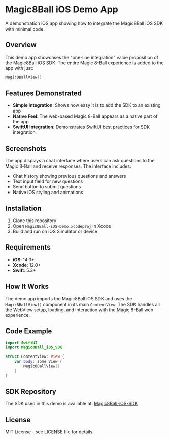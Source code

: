 # Magic8Ball iOS Demo App

A demonstration iOS app showing how to integrate the Magic8Ball iOS SDK with minimal code.

## Overview

This demo app showcases the "one-line integration" value proposition of the Magic8Ball iOS SDK. The entire Magic 8-Ball experience is added to the app with just:

```swift
Magic8BallView()
```

## Features Demonstrated

- **Simple Integration**: Shows how easy it is to add the SDK to an existing app
- **Native Feel**: The web-based Magic 8-Ball appears as a native part of the app
- **SwiftUI Integration**: Demonstrates SwiftUI best practices for SDK integration

## Screenshots

The app displays a chat interface where users can ask questions to the Magic 8-Ball and receive responses. The interface includes:

- Chat history showing previous questions and answers
- Text input field for new questions
- Send button to submit questions
- Native iOS styling and animations

## Installation

1. Clone this repository
2. Open `Magic8Ball-iOS-Demo.xcodeproj` in Xcode
3. Build and run on iOS Simulator or device

## Requirements

- **iOS**: 14.0+
- **Xcode**: 12.0+
- **Swift**: 5.3+

## How It Works

The demo app imports the Magic8Ball iOS SDK and uses the `Magic8BallView()` component in its main `ContentView`. The SDK handles all the WebView setup, loading, and interaction with the Magic 8-Ball web experience.

## Code Example

```swift
import SwiftUI
import Magic8Ball_iOS_SDK

struct ContentView: View {
    var body: some View {
        Magic8BallView()
    }
}
```

## SDK Repository

The SDK used in this demo is available at: [Magic8Ball-iOS-SDK](https://github.com/yourusername/Magic8Ball-iOS-SDK)

## License

MIT License - see LICENSE file for details.
